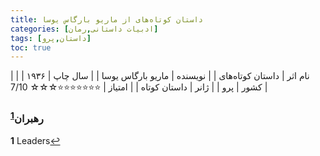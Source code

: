 ```yaml
---
title: داستان کوتاه‌‌های از ماریو بارگاس یوسا
categories: [ادبیات داستانی,رمان]
tags: [داستان,پرو]
toc: true
---
```


| نام اثر | داستان کوتاه‌های |
| نویسنده | ماریو بارگاس یوسا |
| سال چاپ | ۱۹۳۶  |
| کشور | پرو  |
| ژانر | داستان کوتاه  |
| امتیاز | ⭐⭐⭐⭐⭐⭐⭐☆☆☆ 7/10  |


### رهبران<sup id="a1">[1](#f1)</sup>


<b id="f1">1</b> <span class="footnote">Leaders</span>[↩](#a1)